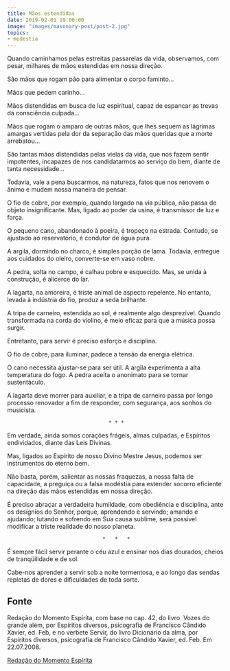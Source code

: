 ```yaml
---
title: Mãos estendidas
date: 2019-02-01 19:00:00
image: "images/masonary-post/post-2.jpg"
topics: 
- modestia
---
```


Quando caminhamos pelas estreitas passarelas da vida, observamos, com
pesar, milhares de mãos estendidas em nossa direção.

São mãos que rogam pão para alimentar o corpo faminto...

Mãos que pedem carinho...

Mãos distendidas em busca de luz espiritual, capaz de espancar as
trevas da consciência culpada...

Mãos que rogam o amparo de outras mãos, que lhes sequem as lágrimas
amargas vertidas pela dor da separação das mãos queridas que a morte
arrebatou...

São tantas mãos distendidas pelas vielas da vida, que nos fazem sentir
impotentes, incapazes de nos candidatarmos ao serviço do bem, diante de tanta
necessidade...

Todavia, vale a pena buscarmos, na natureza, fatos que nos renovem o
ânimo e mudem nossa maneira de pensar.

O fio de cobre, por exemplo, quando largado na via pública, não passa
de objeto insignificante. Mas, ligado ao poder da usina, é transmissor de luz e
força.

O pequeno cano, abandonado à poeira, é tropeço na estrada. Contudo, se
ajustado ao reservatório, é condutor de água pura.

A argila, dormindo no charco, é simples porção de lama. Todavia,
entregue aos cuidados do oleiro, converte-se em vaso nobre.

A pedra, solta no campo, é calhau pobre e esquecido. Mas, se unida à
construção, é alicerce do lar.

A lagarta, na amoreira, é triste animal de aspecto repelente. No
entanto, levada à indústria do fio, produz a seda brilhante.

A tripa de carneiro, estendida ao sol, é realmente algo desprezível.
Quando transformada na corda do violino, é meio eficaz para que a música possa
surgir.

Entretanto, para servir é preciso esforço e disciplina.

O fio de cobre, para iluminar, padece a tensão da energia elétrica.

O cano necessita ajustar-se para ser útil. A argila experimenta a alta
temperatura do fogo. A pedra aceita o anonimato para se tornar sustentáculo.

A lagarta deve morrer para auxiliar, e a tripa de carneiro passa por
longo processo renovador a fim de responder, com segurança, aos sonhos do
musicista.

                                     * * *

Em verdade, ainda somos corações frágeis, almas culpadas, e Espíritos
endividados, diante das Leis Divinas.

Mas, ligados ao Espírito de nosso Divino Mestre Jesus, podemos ser
instrumentos do eterno bem.

Não basta, porém, salientar as nossas fraquezas, a nossa falta de
capacidade, a preguiça ou a falsa modéstia para estender socorro eficiente na
direção das mãos estendidas em nossa direção.

É preciso abraçar a verdadeira humildade, com obediência e disciplina,
ante os desígnios do Senhor, porque, aprendendo e servindo; amando e ajudando;
lutando e sofrendo em Sua causa sublime, será possível modificar a triste
realidade do nosso planeta.

                                   *   *   *

É sempre fácil servir perante o céu azul e ensinar nos dias dourados,
cheios de tranqüilidade e de sol.

Cabe-nos aprender a servir sob a noite tormentosa, e ao longo das
sendas repletas de dores e dificuldades de toda sorte.

## Fonte
Redação do Momento Espírita, com base no cap. 42, do livro  Vozes do grande
além, por Espíritos diversos, psicografia de Francisco Cândido Xavier, ed. Feb,
e no verbete Servir, do livro Dicionário da alma, por Espíritos diversos,
psicografia de Francisco Cândido Xavier, ed. Feb.
Em 22.07.2008.

[Redação do Momento Espírita](http://momento.com.br/pt/ler_texto.php?id=1906)
